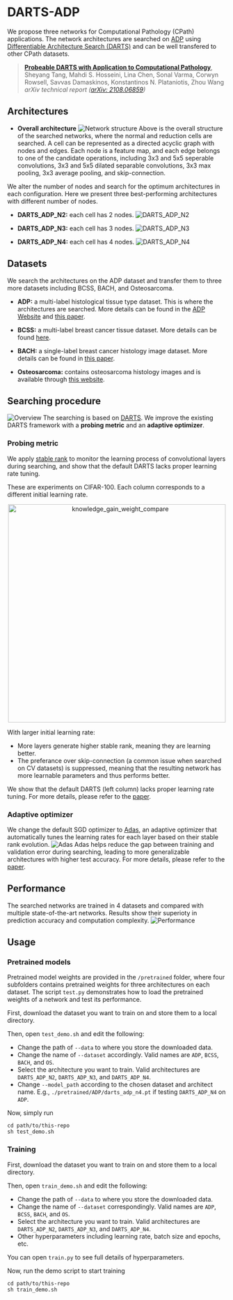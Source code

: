 # DARTS-ADP
<!-- - [DARTS-ADP](#darts-adp)
  - [Architectures](#architectures)
    - [Overall architecture](#overall-architecture)
    - [DARTS_ADP_N2](#darts_adp_n2)
    - [DARTS_ADP_N3](#darts_adp_n3)
    - [DARTS_ADP_N4](#darts_adp_n4)
  - [Datasets](#datasets)
    - [ADP](#adp)
    - [BCSS](#bcss)
    - [BACH](#bach)
    - [Osteosarcoma](#osteosarcoma)
  - [Performance](#performance)
  - [Usage](#usage)
    - [Pretrained models](#pretrained-models)
    - [Training](#training) -->

We propose three networks for Computational Pathology (CPath) applications. The network architectures are searched on [ADP](https://www.dsp.utoronto.ca/projects/ADP/) using [Differentiable Architecture Search (DARTS)](https://github.com/quark0/darts) and can be well transfered to other CPath datasets. 

> [**Probeable DARTS with Application to Computational Pathology**](https://arxiv.org/abs/2108.06859),            
> Sheyang Tang, Mahdi S. Hosseini, Lina Chen, Sonal Varma, Corwyn Rowsell, Savvas Damaskinos, Konstantinos N. Plataniotis, Zhou Wang        
> *arXiv technical report ([arXiv: 2108.06859](https://arxiv.org/abs/2108.06859))*
> 
## Architectures
- **Overall architecture**
![Network structure](/figures/network_macro_structure.png)
Above is the overall structure of the searched networks, where the normal and reduction cells are searched. A cell can be represented as a directed acyclic graph with nodes and edges. Each node is a feature map, and each edge belongs to one of the candidate operations, including 3x3 and 5x5 seperable convolutions, 3x3 and 5x5 dilated separable convolutions, 3x3 max pooling, 3x3 average pooling, and skip-connection.

We alter the number of nodes and search for the optimum architectures in each configuration. Here we present three best-performing architectures with different number of nodes.

- **DARTS_ADP_N2:** each cell has 2 nodes.
![DARTS_ADP_N2](figures/cells_n_2_c_4.png) 

- **DARTS_ADP_N3:** each cell has 3 nodes.
![DARTS_ADP_N3](figures/cells_n_3_c_4.png)

- **DARTS_ADP_N4:** each cell has 4 nodes.
![DARTS_ADP_N4](figures/cells_n_4_c_4.png)

<!-- ## Introduction
We use [Differentiable Architecture Search (DARTS)](https://github.com/quark0/darts) to find the optimal network architectures for Computational Pathology (CPath) applications. This repository provides three architectures that are searched on the ADP dataset, and can be well transfered to other CPath datasets. -->

## Datasets
We search the architectures on the ADP dataset and transfer them to three more datasets including BCSS, BACH, and Osteosarcoma.
- **ADP:** a multi-label histological tissue type dataset. This is where the architectures are searched. More details can be found in the [ADP Website](https://www.dsp.utoronto.ca/projects/ADP/) and [this paper](https://openaccess.thecvf.com/content_CVPR_2019/html/Hosseini_Atlas_of_Digital_Pathology_A_Generalized_Hierarchical_Histological_Tissue_Type-Annotated_CVPR_2019_paper.html).

- **BCSS:** a multi-label breast cancer tissue dataset. More details can be found [here](https://academic.oup.com/bioinformatics/article/35/18/3461/5307750).

- **BACH:** a single-label breast cancer histology image dataset. More details can be found in [this paper](https://www.sciencedirect.com/science/article/abs/pii/S1361841518307941).

- **Osteosarcoma:** contains osteosarcoma histology images and is available through [this website](https://wiki.cancerimagingarchive.net/pages/viewpage.action?pageId=52756935).

## Searching procedure
![Overview](figures/overview.png)
The searching is based on [DARTS](https://github.com/quark0/darts). We improve the existing DARTS framework with a **probing metric** and an **adaptive optimizer**.

### Probing metric
We apply [stable rank](https://github.com/mahdihosseini/Adas) to monitor the learning process of convolutional layers during searching, and show that the default DARTS lacks proper learning rate tuning.

These are experiments on CIFAR-100. Each column corresponds to a different initial learning rate. 
<p align="center">
<img src="figures/kg_weight_compare.png" alt="knowledge_gain_weight_compare" width="500"/>
</p>

With larger initial learning rate:
- More layers generate higher stable rank, meaning they are learning better.
- The preferance over skip-connection (a common issue when searched on CV datasets) is suppressed, meaning that the resulting network has more learnable parameters and thus performs better.

We show that the default DARTS (left column) lacks proper learning rate tuning. For more details, please refer to the [paper](https://arxiv.org/abs/2108.06859).
### Adaptive optimizer
We change the default SGD optimizer to [Adas](https://github.com/mahdihosseini/Adas), an adaptive optimizer that automatically tunes the learning rates for each layer based on their stable rank evolution. 
![Adas](figures/adas.png)
Adas helps reduce the gap between training and validation error during searching, leading to more generalizable architectures with higher test accuracy. For more details, please refer to the [paper](https://arxiv.org/abs/2108.06859).


## Performance
The searched networks are trained in 4 datasets and compared with multiple state-of-the-art networks. Results show their superioty in prediction accuracy and computation complexity.
![Performance](figures/performance.png)

## Usage
### Pretrained models
Pretrained model weights are provided in the `/pretrained` folder, where four subfolders contains pretrained weights for three architectures on each dataset. The script `test.py` demonstrates how to load the pretrained weights of a network and test its performance.

First, download the dataset you want to train on and store them to a local directory.

Then, open `test_demo.sh` and edit the following:
- Change the path of `--data` to where you store the downloaded data.
- Change the name of `--dataset` accordingly. Valid names are `ADP`, `BCSS`, `BACH`, and `OS`.
- Select the architecture you want to train. Valid architectures are `DARTS_ADP_N2`, `DARTS_ADP_N3`, and `DARTS_ADP_N4`.
- Change `--model_path` according to the chosen dataset and architect name. E.g., `./pretrained/ADP/darts_adp_n4.pt` if testing `DARTS_ADP_N4` on `ADP`.

Now, simply run 
```
cd path/to/this-repo
sh test_demo.sh
```

### Training
First, download the dataset you want to train on and store them to a local directory.

Then, open `train_demo.sh` and edit the following:

- Change the path of `--data` to where you store the downloaded data.
- Change the name of `--dataset` correspondingly. Valid names are `ADP`, `BCSS`, `BACH`, and `OS`.
- Select the architecture you want to train. Valid architectures are `DARTS_ADP_N2`, `DARTS_ADP_N3`, and `DARTS_ADP_N4`.
- Other hyperparameters including learning rate, batch size and epochs, etc.

You can open `train.py` to see full details of hyperparameters.

Now, run the demo script to start training
```
cd path/to/this-repo
sh train_demo.sh
```